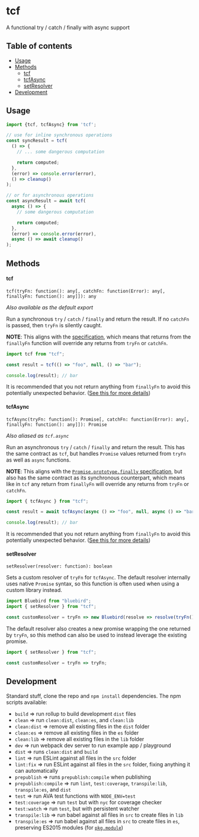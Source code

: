 # tcf

A functional try / catch / finally with async support

## Table of contents

- [Usage](#usage)
- [Methods](#methods)
  - [tcf](#tcf)
  - [tcfAsync](#tcfasync)
  - [setResolver](#setresolver)
- [Development](#development)

## Usage

```javascript
import {tcf, tcfAsync} from 'tcf';

// use for inline synchronous operations
const syncResult = tcf(
  () => {
    // ... some dangerous computation

    return computed;
  },
  (error) => console.error(error),
  () => cleanup()
);

// or for asynchronous operations
const asyncResult = await tcf(
  async () => {
    // some dangerous computation

    return computed;
  },
  (error) => console.error(error),
  async () => await cleanup()
);
```

## Methods

#### tcf

`tcf(tryFn: function(): any[, catchFn: function(Error): any[, finallyFn: function(): any]]): any`

_Also available as the default export_

Run a synchronous `try` / `catch` / `finally` and return the result. If no `catchFn` is passed, then `tryFn` is silently caught.

**NOTE**: This aligns with the [specification](https://developer.mozilla.org/en-US/docs/Web/JavaScript/Reference/Statements/try...catch), which means that returns from the `finallyFn` function will override any returns from `tryFn` or `catchFn`.

```javascript
import tcf from "tcf";

const result = tcf(() => "foo", null, () => "bar");

console.log(result); // bar
```

It is recommended that you not return anything from `finallyFn` to avoid this potentially unexpected behavior. ([See this for more details](https://developer.mozilla.org/en-US/docs/Web/JavaScript/Reference/Statements/try...catch#The_finally_clause))

#### tcfAsync

`tcfAsync(tryFn: function(): Promise[, catchFn: function(Error): any[, finallyFn: function(): any]]): Promise`

_Also aliased as `tcf.async`_

Run an asynchronous `try` / `catch` / `finally` and return the result. This has the same contract as `tcf`, but handles `Promise` values returned from `tryFn` as well as `async` functions.

**NOTE**: This aligns with the [`Promise.prototype.finally` specification](https://developer.mozilla.org/en-US/docs/Web/JavaScript/Reference/Global_Objects/Promise/finally), but also has the same contract as its synchronous counterpart, which means like in `tcf` any return from `finallyFn` will override any returns from `tryFn` or `catchFn`.

```javascript
import { tcfAsync } from "tcf";

const result = await tcfAsync(async () => "foo", null, async () => "bar");

console.log(result); // bar
```

It is recommended that you not return anything from `finallyFn` to avoid this potentially unexpected behavior. ([See this for more details](https://developer.mozilla.org/en-US/docs/Web/JavaScript/Reference/Statements/try...catch#The_finally_clause))

#### setResolver

`setResolver(resolver: function): boolean`

Sets a custom resolver of `tryFn` for `tcfAsync`. The default resolver internally uses native `Promise` syntax, so this function is often used when using a custom library instead.

```javascript
import Bluebird from "bluebird";
import { setResolver } from "tcf";

const customResolver = tryFn => new Bluebird(resolve => resolve(tryFn()));
```

The default resolver also creates a new promise wrapping the one returned by `tryFn`, so this method can also be used to instead leverage the existing promise.

```javascript
import { setResolver } from "tcf";

const customResolver = tryFn => tryFn;
```

## Development

Standard stuff, clone the repo and `npm install` dependencies. The npm scripts available:

- `build` => run rollup to build development `dist` files
- `clean` => run `clean:dist`, `clean:es`, and `clean:lib`
- `clean:dist` => remove all existing files in the `dist` folder
- `clean:es` => remove all existing files in the `es` folder
- `clean:lib` => remove all existing files in the `lib` folder
- `dev` => run webpack dev server to run example app / playground
- `dist` => runs `clean:dist` and `build`
- `lint` => run ESLint against all files in the `src` folder
- `lint:fix` => run ESLint against all files in the `src` folder, fixing anything it can automatically
- `prepublish` => runs `prepublish:compile` when publishing
- `prepublish:compile` => run `lint`, `test:coverage`, `transpile:lib`, `transpile:es`, and `dist`
- `test` => run AVA test functions with `NODE_ENV=test`
- `test:coverage` => run `test` but with `nyc` for coverage checker
- `test:watch` => run `test`, but with persistent watcher
- `transpile:lib` => run babel against all files in `src` to create files in `lib`
- `transpile:es` => run babel against all files in `src` to create files in `es`, preserving ES2015 modules (for
  [`pkg.module`](https://github.com/rollup/rollup/wiki/pkg.module))
